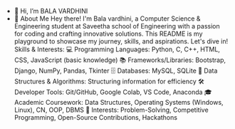 - 👋 Hi, I’m BALA VARDHINI
- 📌 About Me
Hey there! I'm Bala vardhini, a Computer Science & Engineering student at Saveetha school of Engineering  with a passion for coding and crafting innovative solutions. This README is my playground to showcase my journey, skills, and aspirations. Let's dive in!
   Skills & Interests:
💻 Programming Languages: Python, C, C++, HTML, CSS, JavaScript (basic knowledge)
📚 Frameworks/Libraries: Bootstrap, Django, NumPy, Pandas, Tkinter
🗄️ Databases: MySQL, SQLite
🧩 Data Structures & Algorithms: Structuring information for efficiency
🛠️ Developer Tools: Git/GitHub, Google Colab, VS Code, Anaconda
🎓 Academic Coursework: Data Structures, Operating Systems (Windows, Linux), CN, OOP, DBMS
🎯 Interests: Problem-Solving, Competitive Programming, Open-Source Contributions, Hackathons

<!---
Vardhinimannava/Vardhinimannava is a ✨ special ✨ repository because its `README.md` (this file) appears on your GitHub profile.
You can click the Preview link to take a look at your changes.
--->
